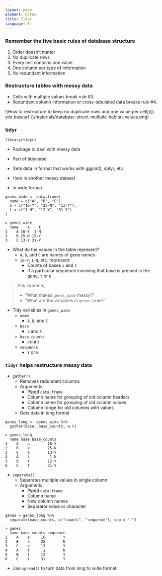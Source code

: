 ```yaml
---
layout: page
element: notes
title: Tidyr
language: R
---
```


### Remember the five basic rules of database structure

1. Order doesn’t matter
2. No duplicate rows
3. Every cell contains one value
4. One column per type of information
5. No redundant information

### Restructure tables with messy data

* Cells with multiple values break rule #3.
* Redundant column information or cross-tabulated data breaks rule #4.

![How to restructure to keep no duplicate rows and one value per cell]({{ site.baseurl }}/materials/database-struct-multiple-habitat-values.png)

### tidyr

```
library(tidyr)
```

* Package to deal with messy data
* Part of tidyverse
* Gets data in format that works with ggplot2, dplyr, etc.

* Here is another messy dataset
* In wide format

```
genes_wide <- data.frame(
  name = c("A", "B", "C"),
  a = c("16-Y", "25-N", "13-Y"),
  t = c("1-N", "12-Y", "31-Y")
)
```

```
> genes_wide
  name    a    t
1    A 16-Y  1-N
2    B 25-N 12-Y
3    C 13-Y 31-Y
```

* What do the values in the table represent?
    * `A`, `B`, and `C` are names of gene names
    * `16-Y`, `1-N`, etc. represent:
        * Counts of bases `a` and `t`
        * If a particular sequence involving that base is present in the gene, `Y` or `N`

> Ask students,
>
> * "What makes `genes_wide` messy?"
> * "What are the variables in `genes_wide`?”

* Tidy variables in `genes_wide`
    * `name`
        * `A`, `B`, and `C`
    * `base`
        * `a` and `t`
    * `base_counts`
        * count
    * `sequence`
        * `Y` or `N`

### `tidyr` helps restructure messy data

* `gather()`
    * Removes redundant columns
    * Arguments:
        * Piped `data.frame`
        * Column name for grouping of old column headers
        * Column name for grouping of old column values
        * Column range for old columns with values
    * Gets data in long format

```
genes_long <- genes_wide %>%
  gather(base, base_counts, a:t)
```

```
> genes_long
  name base base_counts
1    A    a        16-Y
2    B    a        25-N
3    C    a        13-Y
4    A    t         1-N
5    B    t        12-Y
6    C    t        31-Y
```

* `separate()`
    * Separates multiple values in single column
    * Arguments:
        * Piped `data.frame`
        * Column name
        * New column names
        * Separator value or character

```
genes = genes_long %>%
  separate(base_counts, c("counts", "sequence"), sep = "-")
```

```
> genes
  name base counts sequence
1    A    a     16        Y
2    B    a     25        N
3    C    a     13        Y
4    A    t      1        N
5    B    t     12        Y
6    C    t     31        Y
```

* Use `spread()` to turn data from long to wide format
